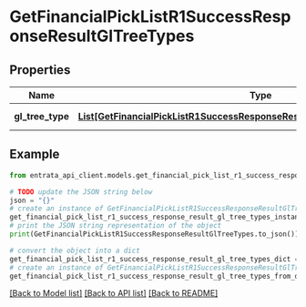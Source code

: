 # GetFinancialPickListR1SuccessResponseResultGlTreeTypes


## Properties

Name | Type | Description | Notes
------------ | ------------- | ------------- | -------------
**gl_tree_type** | [**List[GetFinancialPickListR1SuccessResponseResultGlTreeTypesGlTreeTypeInner]**](GetFinancialPickListR1SuccessResponseResultGlTreeTypesGlTreeTypeInner.md) | A list of GL tree types. | 

## Example

```python
from entrata_api_client.models.get_financial_pick_list_r1_success_response_result_gl_tree_types import GetFinancialPickListR1SuccessResponseResultGlTreeTypes

# TODO update the JSON string below
json = "{}"
# create an instance of GetFinancialPickListR1SuccessResponseResultGlTreeTypes from a JSON string
get_financial_pick_list_r1_success_response_result_gl_tree_types_instance = GetFinancialPickListR1SuccessResponseResultGlTreeTypes.from_json(json)
# print the JSON string representation of the object
print(GetFinancialPickListR1SuccessResponseResultGlTreeTypes.to_json())

# convert the object into a dict
get_financial_pick_list_r1_success_response_result_gl_tree_types_dict = get_financial_pick_list_r1_success_response_result_gl_tree_types_instance.to_dict()
# create an instance of GetFinancialPickListR1SuccessResponseResultGlTreeTypes from a dict
get_financial_pick_list_r1_success_response_result_gl_tree_types_from_dict = GetFinancialPickListR1SuccessResponseResultGlTreeTypes.from_dict(get_financial_pick_list_r1_success_response_result_gl_tree_types_dict)
```
[[Back to Model list]](../README.md#documentation-for-models) [[Back to API list]](../README.md#documentation-for-api-endpoints) [[Back to README]](../README.md)


